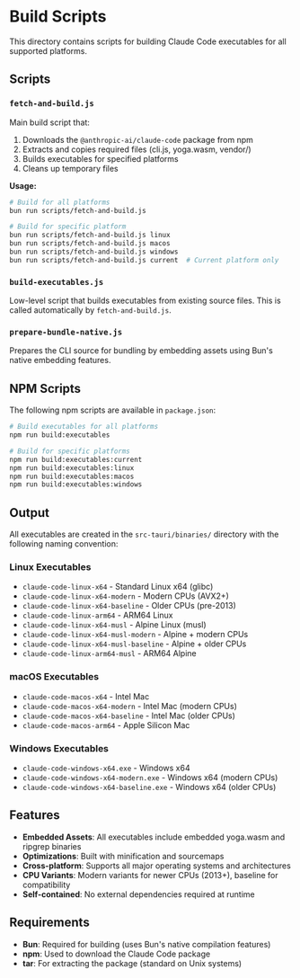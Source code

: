 # Build Scripts

This directory contains scripts for building Claude Code executables for all supported platforms.

## Scripts

### `fetch-and-build.js`
Main build script that:
1. Downloads the `@anthropic-ai/claude-code` package from npm
2. Extracts and copies required files (cli.js, yoga.wasm, vendor/)
3. Builds executables for specified platforms
4. Cleans up temporary files

**Usage:**
```bash
# Build for all platforms
bun run scripts/fetch-and-build.js

# Build for specific platform
bun run scripts/fetch-and-build.js linux
bun run scripts/fetch-and-build.js macos
bun run scripts/fetch-and-build.js windows
bun run scripts/fetch-and-build.js current  # Current platform only
```

### `build-executables.js`
Low-level script that builds executables from existing source files. This is called automatically by `fetch-and-build.js`.

### `prepare-bundle-native.js`
Prepares the CLI source for bundling by embedding assets using Bun's native embedding features.

## NPM Scripts

The following npm scripts are available in `package.json`:

```bash
# Build executables for all platforms
npm run build:executables

# Build for specific platforms
npm run build:executables:current
npm run build:executables:linux
npm run build:executables:macos
npm run build:executables:windows
```

## Output

All executables are created in the `src-tauri/binaries/` directory with the following naming convention:

### Linux Executables
- `claude-code-linux-x64` - Standard Linux x64 (glibc)
- `claude-code-linux-x64-modern` - Modern CPUs (AVX2+)
- `claude-code-linux-x64-baseline` - Older CPUs (pre-2013)
- `claude-code-linux-arm64` - ARM64 Linux
- `claude-code-linux-x64-musl` - Alpine Linux (musl)
- `claude-code-linux-x64-musl-modern` - Alpine + modern CPUs
- `claude-code-linux-x64-musl-baseline` - Alpine + older CPUs
- `claude-code-linux-arm64-musl` - ARM64 Alpine

### macOS Executables
- `claude-code-macos-x64` - Intel Mac
- `claude-code-macos-x64-modern` - Intel Mac (modern CPUs)
- `claude-code-macos-x64-baseline` - Intel Mac (older CPUs)
- `claude-code-macos-arm64` - Apple Silicon Mac

### Windows Executables
- `claude-code-windows-x64.exe` - Windows x64
- `claude-code-windows-x64-modern.exe` - Windows x64 (modern CPUs)
- `claude-code-windows-x64-baseline.exe` - Windows x64 (older CPUs)

## Features

- **Embedded Assets**: All executables include embedded yoga.wasm and ripgrep binaries
- **Optimizations**: Built with minification and sourcemaps
- **Cross-platform**: Supports all major operating systems and architectures
- **CPU Variants**: Modern variants for newer CPUs (2013+), baseline for compatibility
- **Self-contained**: No external dependencies required at runtime

## Requirements

- **Bun**: Required for building (uses Bun's native compilation features)
- **npm**: Used to download the Claude Code package
- **tar**: For extracting the package (standard on Unix systems) 
